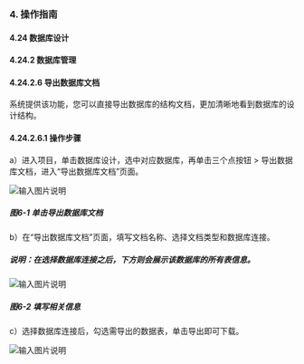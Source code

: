 ### 4. 操作指南

#### 4.24 数据库设计

#### 4.24.2 数据库管理

#### 4.24.2.6 导出数据库文档

系统提供该功能，您可以直接导出数据库的结构文档，更加清晰地看到数据库的设计结构。

#### 4.24.2.6.1 操作步骤

a）进入项目，单击数据库设计，选中对应数据库，再单击三个点按钮 > 导出数据库文档，进入“导出数据库文档”页面。

![输入图片说明](../../../../../images/SoFlu%EF%BC%88%E5%90%8E%E7%AB%AF%EF%BC%89%E5%BC%80%E5%8F%91%E5%B9%B3%E5%8F%B0/1.%20%E6%9C%80%E6%96%B0%E7%89%88%E6%9C%AC%20-%20%E6%9B%B4%E6%96%B0%E6%97%A5%E6%9C%9F%20-%202022.10.08/4.%20%E6%93%8D%E4%BD%9C%E6%8C%87%E5%8D%97/24.%20%E6%95%B0%E6%8D%AE%E5%BA%93%E8%AE%BE%E8%AE%A1/2.%20%E6%95%B0%E6%8D%AE%E5%BA%93%E7%AE%A1%E7%90%86/6-1.png)

##### 图6-1 单击导出数据库文档

b）在“导出数据库文档”页面，填写文档名称、选择文档类型和数据库连接。

##### 说明：在选择数据库连接之后，下方则会展示该数据库的所有表信息。

![输入图片说明](../../../../../images/SoFlu%EF%BC%88%E5%90%8E%E7%AB%AF%EF%BC%89%E5%BC%80%E5%8F%91%E5%B9%B3%E5%8F%B0/1.%20%E6%9C%80%E6%96%B0%E7%89%88%E6%9C%AC%20-%20%E6%9B%B4%E6%96%B0%E6%97%A5%E6%9C%9F%20-%202022.10.08/4.%20%E6%93%8D%E4%BD%9C%E6%8C%87%E5%8D%97/24.%20%E6%95%B0%E6%8D%AE%E5%BA%93%E8%AE%BE%E8%AE%A1/2.%20%E6%95%B0%E6%8D%AE%E5%BA%93%E7%AE%A1%E7%90%86/6-2.png)

##### 图6-2 填写相关信息

c）选择数据库连接后，勾选需导出的数据表，单击导出即可下载。

![输入图片说明](../../../../../images/SoFlu%EF%BC%88%E5%90%8E%E7%AB%AF%EF%BC%89%E5%BC%80%E5%8F%91%E5%B9%B3%E5%8F%B0/1.%20%E6%9C%80%E6%96%B0%E7%89%88%E6%9C%AC%20-%20%E6%9B%B4%E6%96%B0%E6%97%A5%E6%9C%9F%20-%202022.10.08/4.%20%E6%93%8D%E4%BD%9C%E6%8C%87%E5%8D%97/24.%20%E6%95%B0%E6%8D%AE%E5%BA%93%E8%AE%BE%E8%AE%A1/2.%20%E6%95%B0%E6%8D%AE%E5%BA%93%E7%AE%A1%E7%90%86/6-3.png)

